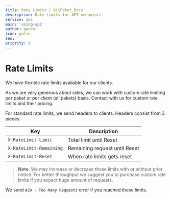 ```yaml
---
title: Rate Limits | BitPaket Docs
description: Rate limits for API endpoints
service: api
main: 'using-api'
author: gencer
icon: pulse
seo: ''
priority: 0
---
```


# Rate Limits

We have flexible rate limits available for our clients.

As we are very generous about rates, we can work with custom rate limiting per paket or per client (all pakets) basis. Contact with us for custom rate limits and their pricing.

For standard rate limits, we send headers to clients. Headers consist from 3 pieces.

| Key                     | Description              |
| ----------------------- | ------------------------ |
| `X-RateLimit-Limit`     | Total limit until Reset |
| `X-RateLimit-Remaining` | Remaining request until Reset |
| `X-RateLimit-Reset` | When rate limits gets reset |

> **Note**: We may increase or decrease those limits with or without prior notice. For better throughput we suggest you to purchase custom rate limits if you expect huge amount of requests.

We send `429 - Too Many Requests` error if you reached these limits.
